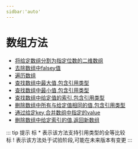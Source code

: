 ```yaml
---
sidbar:'auto'
---
```


# 数组方法

 * [将给定数组分割为指定位数的二维数组](./chunk.md)
 * [去除数组中falsey值](./compact.md)
 * [遍历数组](./each.md)
 * [查找数组中最大值,包含引用类型](./findMax.md)
 * [查找数组中最小值,包含引用类型](./findMin.md)
 * [查找数组中给定值的索引,包含引用类型](./indexOf.md)
 * [删除数组中所有与给定值相同的值,包含引用类型](./remove.md)
 * [通过给定key,合并数组中指定的value](./merge.md)
 * [删除数组中给定索引的值,返回新数组](./removeByIndex.md)

::: tip 提示
标 * 表示该方法支持引用类型的全等比较   
标 ! 表示该方法处于试验阶段,可能在未来版本有变更
:::

